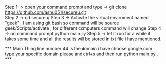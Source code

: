 Step 1- > open your command prompt and type -> git clone https://github.com/ashu051/secureu.git </br>
Step 2 -> cd secureu/
Step 3 -> Activate the virtual enviroment named   "geek"  , I am using git bash so command will be source geek/Scripts/activate , for  different computers command will change
Step 4 -> on command prompt python main.py
Step 5 -> let it run for a while it takes some time and all the results will be stored in txt file i have mentioned. 


*** Main Thing line number 44 is the domain i have choose google.com type your specific domain please  and ctrl+s and then run python main.py . ***
